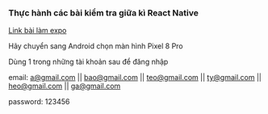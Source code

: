 ### Thực hành các bài kiểm tra giữa kì React Native

[Link bài làm expo][1]

[1]: <https://snack.expo.dev/@quocbao44/gk1?platform=android>

Hãy chuyển sang Android chọn màn hình Pixel 8 Pro

Dùng 1 trong những tài khoản sau để đăng nhập

email: a@gmail.com || bao@gmail.com || teo@gmail.com || ty@gmail.com || heo@gmail.com || ga@gmail.com

password: 123456
